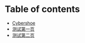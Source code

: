 # Table of contents

* [Cybershoe](README.md)
* [测试第一页](ce-shi-di-yi-ye.md)
* [测试第二页](ce-shi-di-er-ye.md)
